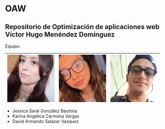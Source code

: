 # OAW
## Repositorio de Optimización de aplicaciones web Víctor Hugo Menéndez Domínguez

Equipo: 

| <a href="https://github.com/JessicaSarai98">![Jessica](https://github.com/DavidFiyero97/OAW/blob/main/imagenes/jessica.jpg)</a> | <a href="https://github.com/karina-carmonaa">![Karina Carmona](https://github.com/DavidFiyero97/OAW/blob/main/imagenes/karina.jpg)</a> | <a href="https://github.com/DavidFiyero97">![David](https://github.com/DavidFiyero97/OAW/blob/main/imagenes/david.jpg) </a> |
| ---- | ---- | ---- |

* Jessica Sarai González Bautista
* Karina Angélica Carmona Vargas
* David Armando Salazar Vazquez
